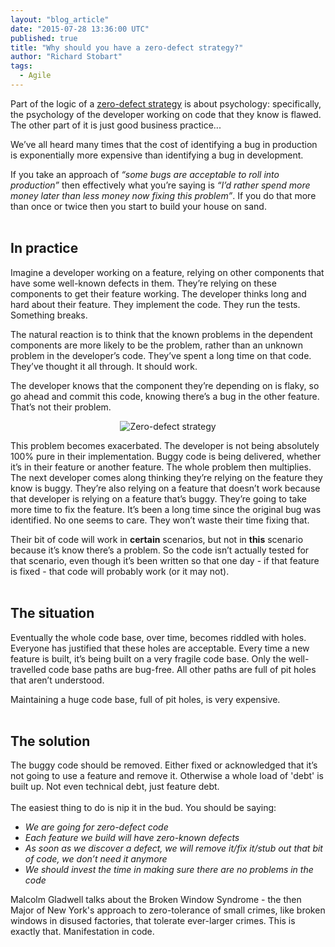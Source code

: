 ```yaml
---
layout: "blog_article"
date: "2015-07-28 13:36:00 UTC"
published: true
title: "Why should you have a zero-defect strategy?"
author: "Richard Stobart"
tags:
  - Agile
---
```


Part of the logic of a [zero-defect strategy](https://en.wikipedia.org/wiki/Zero_Defects) is about psychology: specifically, the psychology of the developer working on code that they know is flawed. The other part of it is just good business practice...<br/>

We’ve all heard many times that the cost of identifying a bug in production is exponentially more expensive than identifying a bug in development.<br/>

If you take an approach of <i>“some bugs are acceptable to roll into production”</i> then effectively what you’re saying is <i>“I’d rather spend more money later than less money now fixing this problem”</i>. If you do that more than once or twice then you start to build your house on sand.<br/>
<br/>

<h2>In practice</h2>
Imagine a developer working on a feature, relying on other components that have some well-known defects in them. They’re relying on these components to get their feature working. The developer thinks long and hard about their feature. They implement the code. They run the tests. Something breaks.<br/>

The natural reaction is to think that the known problems in the dependent components are more likely to be the problem, rather than an unknown problem in the developer’s code. They’ve spent a long time on that code. They’ve thought it all through. It should work.<br/>

The developer knows that the component they’re depending on is flaky, so go ahead and commit this code, knowing there’s a bug in the other feature. That’s not their problem.<br/>

<p align="center"><img src="http://bit.ly/1gUUeg3" alt="Zero-defect strategy"></p>

This problem becomes exacerbated. The developer is not being absolutely 100% pure in their implementation. Buggy code is being delivered, whether it’s in their feature or another feature. The whole problem then multiplies. The next developer comes along thinking they’re relying on the feature they know is buggy. They’re also relying on a feature that doesn’t work because that developer is relying on a feature that’s buggy. They’re going to take more time to fix the feature. It’s been a long time since the original bug was identified. No one seems to care. They won’t waste their time fixing that.<br/>

Their bit of code will work in <b>certain</b> scenarios, but not in <b>this</b> scenario because it’s know there’s a problem. So the code isn’t actually tested for that scenario, even though it’s been written so that one day - if that feature is fixed - that code will probably work (or it may not).<br/>
<br/>

<h2>The situation</h2>
Eventually the whole code base, over time, becomes riddled with holes. Everyone has justified that these holes are acceptable. Every time a new feature is built, it’s being built on a very fragile code base. Only the well-travelled code base paths are bug-free. All other paths are full of pit holes that aren’t understood.<br/>

Maintaining a huge code base, full of pit holes, is very expensive.<br/>
<br/>

<h2>The solution</h2>
The buggy code should be removed. Either fixed or acknowledged that it’s not going to use a feature and remove it. Otherwise a whole load of 'debt' is built up. Not even technical debt, just feature debt.<br/>
<br/>
The easiest thing to do is nip it in the bud. You should be saying:<br/>

* <i>We are going for zero-defect code<br/>
* Each feature we build will have zero-known defects<br/>
* As soon as we discover a defect, we will remove it/fix it/stub out that bit of code, we don’t need it anymore<br/>
* We should invest the time in making sure there are no problems in the code</i><br/>

Malcolm Gladwell talks about the Broken Window Syndrome - the then Major of New York's approach to zero-tolerance of small crimes, like broken windows in disused factories, that tolerate ever-larger crimes. This is exactly that. Manifestation in code.
